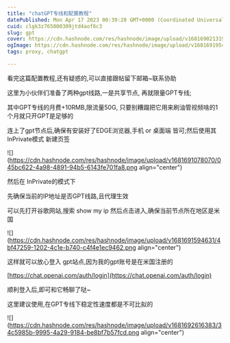 ```yaml
---
title: "chatGPT专线和配置教程"
datePublished: Mon Apr 17 2023 00:39:28 GMT+0000 (Coordinated Universal Time)
cuid: clgk3z765000309jtd4aof6c3
slug: gpt
cover: https://cdn.hashnode.com/res/hashnode/image/upload/v1681690213193/c9a46140-fe84-46dd-a9ea-d71026742dcb.jpeg
ogImage: https://cdn.hashnode.com/res/hashnode/image/upload/v1681691954952/2d098e86-9a9e-4d4d-8742-7c87ea3189df.jpeg
tags: proxy, chatgpt

---
```


看完这篇配置教程,还有疑惑的,可以直接跟帖留下邮箱~联系协助

这里为小伙伴们准备了两种gpt线路,一是共享节点, 再就限量GPT专线;

其中GPT专线的月费+10RMB,限流量50G, 只要别糟蹋把它用来刷油管视频啥的1个月就只开GPT是足够的

连上了gpt节点后,确保有安装好了EDGE浏览器,手机 or 桌面端 皆可;然后使用其 InPrivate模式 新建页签

![](https://cdn.hashnode.com/res/hashnode/image/upload/v1681691078070/045bc622-4a98-4891-94b5-6143fe701fa8.png align="center")

然后在 InPrivate的模式下

先确保当前的IP地址是否GPT线路,且代理生效

可以先打开谷歌网站,搜索 show my ip 然后点击进入,确保当前节点所在地区是米国

![](https://cdn.hashnode.com/res/hashnode/image/upload/v1681691594631/4bf47259-1202-4c1e-b740-c4f4e1ec9462.png align="center")

这样就可以放心登入 gpt站点,因为我的gpt账号是在米国注册的

[https://chat.openai.com/auth/login](https://chat.openai.com/auth/login)

顺利登入后,即可和它畅聊了哒~

这里建议使用,在GPT专线下稳定性速度都是不可比拟的

![](https://cdn.hashnode.com/res/hashnode/image/upload/v1681692616383/34c5985b-9995-4a29-9184-be8bf7b57fcd.png align="center")